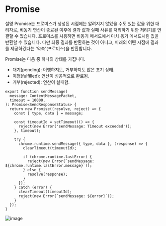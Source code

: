 # Promise

설명
Promise는 프로미스가 생성된 시점에는 알려지지 않았을 수도 있는 값을 위한 대리자로, 
비동기 연산이 종료된 이후에 결과 값과 실패 사유를 처리하기 위한 처리기를 연결할 수 있습니다. 
프로미스를 사용하면 비동기 메서드에서 마치 동기 메서드처럼 값을 반환할 수 있습니다. 다만
 최종 결과를 반환하는 것이 아니고, 미래의 어떤 시점에 결과를 제공하겠다는 '약속'(프로미스)을 반환합니다.

Promise는 다음 중 하나의 상태를 가집니다.

 * 대기(pending): 이행하지도, 거부하지도 않은 초기 상태.
 * 이행(fulfilled): 연산이 성공적으로 완료됨.
 * 거부(rejected): 연산이 실패함.

```
export function sendMessage(
  message: ContentMessagePacket,
  timeout = 10000,
): Promise<SendResponseStatus> {
  return new Promise((resolve, reject) => {
    const { type, data } = message;

    const timeoutId = setTimeout(() => {
      reject(new Error('sendMessage: Timeout exceeded'));
    }, timeout);

    try {
      chrome.runtime.sendMessage({ type, data }, (response) => {
        clearTimeout(timeoutId);

        if (chrome.runtime.lastError) {
          reject(new Error(`sendMessage: ${chrome.runtime.lastError.message}`));
        } else {
          resolve(response);
        }
      });
    } catch (error) {
      clearTimeout(timeoutId);
      reject(new Error(`sendMessage: ${error}`));
    }
  });
}
```


![image](https://github.com/rlagudals95/TIL/assets/76252074/238cb266-f956-4468-8721-fc9d82372623)
